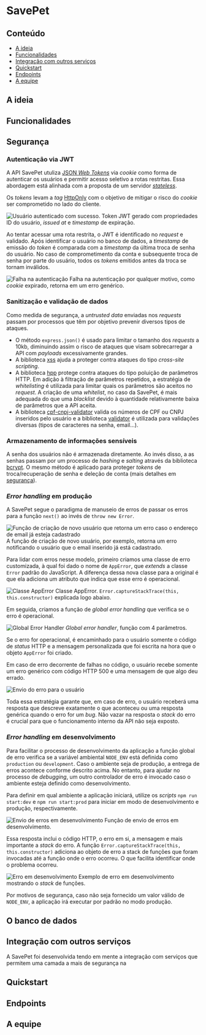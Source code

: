 # SavePet

## Conteúdo

- [A ideia](##-A-ideia)
- [Funcionalidades](##-Funcionalidades)
- [Integração com outros serviços](##-Integração-com-outros-serviços)
- [Quickstart](##-Quickstart)
- [Endpoints](##-Endpoints)
- [A equipe](##-A-equipe)

## A ideia

## Funcionalidades

## Segurança

### Autenticação via JWT

A API SavePet utuliza [JSON _Web Tokens_](https://jwt.io/) via _cookie_ como
forma de autenticar os usuários e permitir acesso seletivo a rotas restritas.
Essa abordagem está alinhada com a proposta de um servidor
[_stateless_](https://stackoverflow.com/a/5539862).

Os _tokens_ levam a _tag_ [HttpOnly](https://owasp.org/www-community/HttpOnly)
com o objetivo de mitigar o risco do _cookie_ ser comprometido no lado do
cliente.

![Usuário autenticado com sucesso.](./readme-imgs/autenticacao/sucesso.png)
Token JWT gerado com propriedades ID do usuário, _issued at_ e _timestamp_ de
expiração.

Ao tentar acessar uma rota restrita, o JWT é identificado no _request_ e
validado. Após identificar o usuário no banco de dados, a _timestamp_ de emissão
do _token_ é comparada com a _timestamp_ da última troca de senha do usuário. No
caso de comprometimento da conta e subsequente troca de senha por parte do
usuário, todos os _tokens_ emitidos antes da troca se tornam inválidos.

![Falha na autenticação](./readme-imgs/autenticacao_falha.png) Falha na
autenticação por qualquer motivo, como _cookie_ expirado, retorna em um erro
genérico.

### Sanitização e validação de dados

Como medida de segurança, a _untrusted data_ enviadas nos _requests_ passam por
processos que têm por objetivo prevenir diversos tipos de ataques.

- O método `express.json()` é usado para limitar o tamanho dos _requests_ a
  10kb, diminuindo assim o risco de ataques que visam sobrecarregar a API com
  _payloads_ excessivamente grandes.
- A biblioteca [xss](https://www.npmjs.com/package/xss) ajuda a proteger contra
  ataques do tipo _cross-site scripting_.
- A biblioteca [hpp](https://www.npmjs.com/package/hpp) protege contra ataques
  do tipo poluição de parâmetros HTTP. Em adição à filtração de parâmetros
  repetidos, a estratégia de _whitelisting_ é utilizada para limitar quais os
  parâmetros são aceitos no _request_. A criação de uma _whitelist_, no caso da
  SavePet, é mais adequada do que uma _blacklist_ devido à quantidade
  relativamente baixa de parâmetros que a API aceita.
- A biblioteca
  [cpf-cnpj-validator](https://www.npmjs.com/package/cpf-cnpj-validator) valida
  os números de CPF ou CNPJ inseridos pelo usuário e a biblioteca
  [validator](https://www.npmjs.com/package/validator) é utilizada para
  validações diversas (tipos de caracteres na senha, email...).

### Armazenamento de informações sensíveis

A senha dos usuários não é armazenada diretamente. Ao invés disso, a as senhas
passam por um processo de _hashing_ e _salting_ através da biblioteca
[bcrypt](https://www.npmjs.com/package/bcrypt). O mesmo método é aplicado para
proteger _tokens_ de troca/recuperação de senha e deleção de conta (mais
detalhes em [segurança](###-Segurança)).

### _Error handling_ em produção

A SavePet segue o paradigma de manuseio de erros de passar os erros para a
função `next()` ao invés de `throw new Error`.

![Função de criação de novo usuário que retorna um erro caso o endereço de email já esteja cadastrado](./readme-imgs/erro_next/png)
A função de criação de novo usuário, por exemplo, retorna um erro notificando o
usuário que o email inserido já está cadastrado.

Para lidar com erros nesse modelo, primeiro criamos uma classe de erro
customizada, à qual foi dado o nome de `AppError`, que _extends_ a classe
`Error` padrão do JavaScript. A diferença dessa nova classe para a original é
que ela adiciona um atributo que indica que esse erro é operacional.

![Classe AppError](./readme-imgs/erro_apperror.png) Classe AppError.
`Error.captureStackTrace(this, this.constructor)` explicada logo abaixo.

Em seguida, criamos a função de _global error handling_ que verifica se o erro é
operacional.

![Global Error Handler](./readme-imgs/erro_global_error_handler.png) _Global
error handler_, função com 4 parâmetros.

Se o erro for operacional, é encaminhado para o usuário somente o código de
_status_ HTTP e a mensagem personalizada que foi escrita na hora que o objeto
`AppError` foi criado.

Em caso de erro decorrente de falhas no código, o usuário recebe somente um erro
genérico com código HTTP 500 e uma mensagem de que algo deu errado.

![Envio do erro para o usuário](./readme-imgs/erro_senderrorprod.png)

Toda essa estratégia garante que, em caso de erro, o usuário receberá uma
resposta que descreve exatamente o que aconteceu ou uma resposta genérica quando
o erro for um _bug_. Não vazar na resposta o _stack_ do erro é crucial para que
o funcionamento interno da API não seja exposto.

### _Error handling_ em desenvolvimento

Para facilitar o processo de desenvolvimento da aplicação a função global de
erro verifica se a variável ambiental `NODE_ENV` está definida como `production`
ou `development`. Caso o ambiente seja de produção, a entrega de erros acontece
conforme descrito acima. No entanto, para ajudar no processo de _debugging_, um
outro controlador de erro é invocado caso o ambiente esteja definido como
desenvolvimento.

Para definir em qual ambiente a aplicação iniciará, utilize os _scripts_
`npm run start:dev` e `npm run start:prod` para iniciar em modo de
desenvolvimento e produção, respectivamente.

![Envio de erros em desenvolvimento](./readme-imgs/erro_senderrordev.png) Função
de envio de erros em desenvolvimento.

Essa resposta inclui o código HTTP, o erro em si, a mensagem e mais importante a
_stack_ do erro. A função `Error.captureStackTrace(this, this.constructor)`
adiciona ao objeto de erro a stack de funções que foram invocadas até a função
onde o erro ocorreu. O que facilita identificar onde o problema ocorreu.

![Erro em desenvolvimento](./readme-imgs/erro_desenvolvimento) Exemplo de erro
em desenvolvimento mostrando o _stack_ de funções.

Por motivos de segurança, caso não seja fornecido um valor válido de `NODE_ENV`,
a aplicação irá executar por padrão no modo produção.

## O banco de dados

## Integração com outros serviços

A SavePet foi desenvolvida tendo em mente a integração com serviços que permitem
uma camada a mais de segurança na

## Quickstart

## Endpoints

## A equipe
